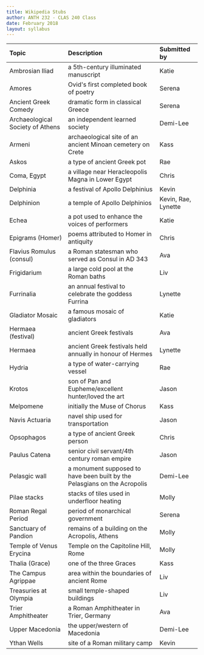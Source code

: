 ```yaml
---
title: Wikipedia Stubs
author: ANTH 232 - CLAS 240 Class
date: February 2018
layout: syllabus
---
```


| Topic | Description | Submitted by |
|:---|:---|:---|
|Ambrosian Iliad | a 5th-century illuminated manuscript| Katie |
|Amores | Ovid's first completed book of poetry| Serena |
|Ancient Greek Comedy | dramatic form in classical Greece| Serena |
|Archaeological Society of Athens| an independent learned society | Demi-Lee |
|Armeni | archaeological site of an ancient Minoan cemetery on Crete | Kass |
|Askos | a type of ancient Greek pot| Rae |
|Coma, Egypt | a village near Heracleopolis Magna in Lower Egypt| Chris |
|Delphinia | a festival of Apollo Delphinius| Kevin |
|Delphinion | a temple of Apollo Delphinios| Kevin, Rae, Lynette |
|Echea | a pot used to enhance the voices of performers | Katie |
|Epigrams (Homer) | poems attributed to Homer in antiquity | Chris |
|Flavius Romulus (consul) | a Roman statesman who served as Consul in AD 343| Ava |
|Frigidarium| a large cold pool at the Roman baths| Liv |
|Furrinalia | an annual festival to celebrate the goddess Furrina| Lynette |
|Gladiator Mosaic | a famous mosaic of gladiators| Katie |
|Hermaea (festival) | ancient Greek festivals| Ava |
|Hermaea | ancient Greek festivals held annually in honour of Hermes| Lynette |
|Hydria | a type of water-carrying vessel| Rae |
|Krotos | son of Pan and Eupheme/excellent hunter/loved the art| Jason |
|Melpomene | initially the Muse of Chorus | Kass |
|Navis Actuaria | navel ship used for transportation| Jason |
|Opsophagos | a type of ancient Greek person| Chris |
|Paulus Catena | senior civil servant/4th century roman empire| Jason |
|Pelasgic wall| a monument supposed to have been built by the Pelasgians on the Acropolis| Demi-Lee |
|Pilae stacks | stacks of tiles used in underfloor heating | Molly
|Roman Regal Period | period of monarchical government | Serena |
|Sanctuary of Pandion | remains of a building on the Acropolis, Athens | Molly |
|Temple of Venus Erycina | Temple on the Capitoline Hill, Rome | Molly
|Thalia (Grace) | one of the three Graces | Kass |
|The Campus Agrippae| area within the boundaries of ancient Rome | Liv |
|Treasuries at Olympia| small temple-shaped buildings | Liv |
|Trier Amphitheater | a Roman Amphitheater in Trier, Germany | Ava |
|Upper Macedonia| the upper/western of Macedonia | Demi-Lee |
|Ythan Wells | site of a Roman military camp| Kevin |
